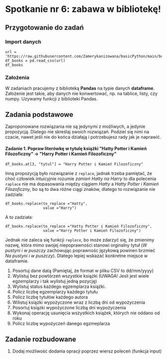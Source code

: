 # Spotkanie nr 6: zabawa w bibliotekę!
## Przygotowanie do zadań
### Import danych
```
url = 'https://raw.githubusercontent.com/Zamerykanizowana/basicPython/main/books.csv'
df_books = pd.read_csv(url)
df_books
```
### Założenia
W zadaniach pracujemy z biblioteką **Pandas** na typie danych **dataframe**. Założenie jest takie, aby danych nie konwertować, np. na tablice, listy, czy numpy. Uzywamy funkcji z biblioteki Pandas.
## Zadania podstawowe
Zaproponowane rozwiązania nie są jedynymi z możliwych, a jedynie propozycją. Dlatego nie skreślaj swoich rozwiązań. Podziel się nimi na czacie, nawet jeśli nie do końca działają i potrzebujesz rady jak je naprawić.
#### Zadanie 1. Popraw literówkę w tytulę książki "Hatty Potter i Kamień Filozoficzny" &rarr; "Harry Potter i Kamień Filozoficzny"

```
df_books.at[3, "tytul"] = "Harry Potter i Kamień Filozoficzny"
```
Inną propozycją było rozwiązanie z `replace`, jadnak trzeba pamiętać, że choć człowiek intuicyjnie rozumie *zamień Hatty na Harry* to dla polecenia `raplace` nie ma dopasowania między ciągiem *Hatty* a *Hatty Potter i Kamień Filozoficzny*, bo są to dwa różne ciągi znaków, dlatego to rozwiązanie nie zadziała:
```
df_books.replace(to_replace ="Hatty",
                 value ="Harry")
```
A to zadziała:
```
df_books.replace(to_replace ="Hatty Potter i Kamień Filozoficzny",
                 value ="Harry Potter i Kamień Filozoficzny")
```
Jednak nie zaleca się funkcji `replece`, bo może zdarzyć się, że zmienimy nazwę, która mimo swojej niepoprawności stanowi orginalny tytuł (*W pustyni i w puszczy* zachowując poprawnośc językową powinen brzmieć *Na pustyni i w puszczy*). Dlatego lepiej wskazać konkretne miejsce w dataframie.
1. Posortuj dane datą (Pamiętaj, że format w pliku CSV to dd/mm/yyyy)
1. Wylistuj bez powtórzeń wszystkie książki (UWAGA! Jesli jest wiele egzemplarzy i tak wylistuj jedną pozycję)
1. Wylistuj status każdego egzemplarza książki.
1. Policz liczbę egzemplarzy każdego tytułu
1. Policz liczbę tytułów każdego autora
1. Wilistuj ksiązki wypożyczone wraz z liczbą dni od wypożyczenia
1. Posortuj ksiązki wypożyczone liczbą dni wypożyczenia
1. Wykonaj operację usunięcia wszystkich książek, których nie oddano od roku
1. Policz liczbę wypożyczeń danego egzmeplarza

## Zadanie rozbudowane
1. Dodaj możliwość dodania opracji poprzez wiersz poleceń (funkcja input)
